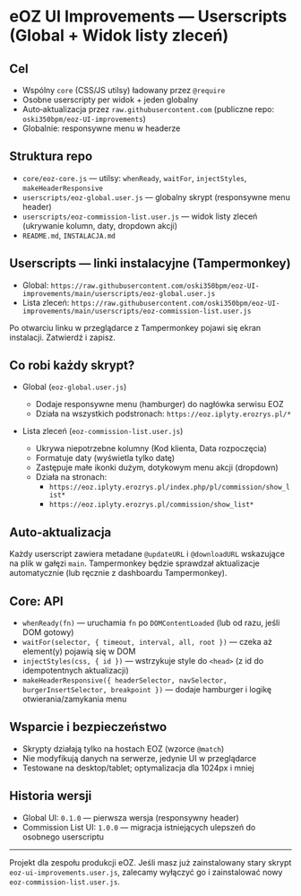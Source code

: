 # eOZ UI Improvements — Userscripts (Global + Widok listy zleceń)

## Cel

- Wspólny `core` (CSS/JS utilsy) ładowany przez `@require`
- Osobne userscripty per widok + jeden globalny
- Auto‑aktualizacja przez `raw.githubusercontent.com` (publiczne repo: `oski350bpm/eoz-UI-improvements`)
- Globalnie: responsywne menu w headerze

## Struktura repo

- `core/eoz-core.js` — utilsy: `whenReady`, `waitFor`, `injectStyles`, `makeHeaderResponsive`
- `userscripts/eoz-global.user.js` — globalny skrypt (responsywne menu header)
- `userscripts/eoz-commission-list.user.js` — widok listy zleceń (ukrywanie kolumn, daty, dropdown akcji)
- `README.md`, `INSTALACJA.md`

## Userscripts — linki instalacyjne (Tampermonkey)

- Global: `https://raw.githubusercontent.com/oski350bpm/eoz-UI-improvements/main/userscripts/eoz-global.user.js`
- Lista zleceń: `https://raw.githubusercontent.com/oski350bpm/eoz-UI-improvements/main/userscripts/eoz-commission-list.user.js`

Po otwarciu linku w przeglądarce z Tampermonkey pojawi się ekran instalacji. Zatwierdź i zapisz.

## Co robi każdy skrypt?

- Global (`eoz-global.user.js`)
  - Dodaje responsywne menu (hamburger) do nagłówka serwisu EOZ
  - Działa na wszystkich podstronach: `https://eoz.iplyty.erozrys.pl/*`

- Lista zleceń (`eoz-commission-list.user.js`)
  - Ukrywa niepotrzebne kolumny (Kod klienta, Data rozpoczęcia)
  - Formatuje daty (wyświetla tylko datę)
  - Zastępuje małe ikonki dużym, dotykowym menu akcji (dropdown)
  - Działa na stronach:
    - `https://eoz.iplyty.erozrys.pl/index.php/pl/commission/show_list*`
    - `https://eoz.iplyty.erozrys.pl/commission/show_list*`

## Auto‑aktualizacja

Każdy userscript zawiera metadane `@updateURL` i `@downloadURL` wskazujące na plik w gałęzi `main`. Tampermonkey będzie sprawdzał aktualizacje automatycznie (lub ręcznie z dashboardu Tampermonkey).

## Core: API

- `whenReady(fn)` — uruchamia `fn` po `DOMContentLoaded` (lub od razu, jeśli DOM gotowy)
- `waitFor(selector, { timeout, interval, all, root })` — czeka aż element(y) pojawią się w DOM
- `injectStyles(css, { id })` — wstrzykuje style do `<head>` (z id do idempotentnych aktualizacji)
- `makeHeaderResponsive({ headerSelector, navSelector, burgerInsertSelector, breakpoint })` — dodaje hamburger i logikę otwierania/zamykania menu

## Wsparcie i bezpieczeństwo

- Skrypty działają tylko na hostach EOZ (wzorce `@match`)
- Nie modyfikują danych na serwerze, jedynie UI w przeglądarce
- Testowane na desktop/tablet; optymalizacja dla 1024px i mniej

## Historia wersji

- Global UI: `0.1.0` — pierwsza wersja (responsywny header)
- Commission List UI: `1.0.0` — migracja istniejących ulepszeń do osobnego userscriptu

---

Projekt dla zespołu produkcji eOZ. Jeśli masz już zainstalowany stary skrypt `eoz-ui-improvements.user.js`, zalecamy wyłączyć go i zainstalować nowy `eoz-commission-list.user.js`.
